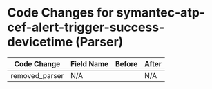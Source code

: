 # Code Changes for symantec-atp-cef-alert-trigger-success-devicetime (Parser)

| Code Change | Field Name | Before | After |
|-------------|------------|--------|-------|
| removed_parser | N/A |  | N/A |